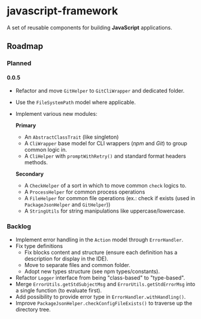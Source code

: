# javascript-framework
A set of reusable components for building **JavaScript** applications.

## Roadmap
### Planned
#### **0.0.5**
- Refactor and move `GitHelper` to `GitCliWrapper` and dedicated folder.
- Use the `FileSystemPath` model where applicable.
- Implement various new modules:
  
  **Primary**
  - An `AbstractClassTrait` (like singleton)
  - A `CliWrapper` base model for CLI wrappers (*npm* and *Git*) to group common logic in.
  - A `CliHelper` with `promptWithRetry()` and standard format headers methods.
  
  **Secondary**
  - A `CheckHelper` of a sort in which to move common `check` logics to.
  - A `ProcessHelper` for common process operations
  - A `FileHelper` for common file operations (ex.: check if exists (used in `PackageJsonHelper` and `GitHelper`))
  - A `StringUtils` for string manipulations like uppercase/lowercase.

### Backlog
- Implement error handling in the `Action` model through `ErrorHandler`.
- Fix type definitions
  - Fix blocks content and structure (ensure each definition has a description for display in the IDE).
  - Move to separate files and common folder.
  - Adopt new types structure (see npm types/constants).
- Refactor `Logger` interface from being "class-based" to "type-based".
- Merge `ErrorUtils.getStdSubjectMsg` and `ErrorUtils.getStdErrorMsg` into a single function (to evaluate first).
- Add possibility to provide error type in `ErrorHandler.withHandling()`.
- Improve `PackageJsonHelper.checkConfigFileExists()` to traverse up the directory tree.